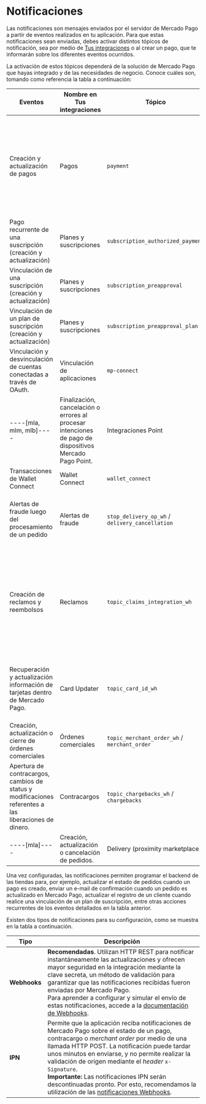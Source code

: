 # Notificaciones

Las notificaciones son mensajes enviados por el servidor de Mercado Pago a partir de eventos realizados en tu aplicación. Para que estas notificaciones sean enviadas, debes activar distintos tópicos de notificación, sea por medio de [Tus integraciones](/developers/panel/app) o al crear un pago, que te informarán sobre los diferentes eventos ocurridos.

La activación de estos tópicos dependerá de la solución de Mercado Pago que hayas integrado y de las necesidades de negocio. Conoce cuáles son, tomando como referencia la tabla a continuación:

| Eventos | Nombre en Tus integraciones | Tópico | Productos asociados |
|---|---|---|---|
| Creación y actualización de pagos | Pagos | `payment` | Checkout ----[mlb]----Transparente ----------------[mla, mlu, mlc, mlm, mco, mpe]----API------------<br>Checkout Pro<br>Checkout Bricks<br>Suscripciones<br>----[mla, mlm, mlb]----Mercado Pago Point------------<br>Wallet Connect |
| Pago recurrente de una suscripción (creación y actualización) | Planes y suscripciones | `subscription_authorized_payment` | Suscripciones |
| Vinculación de una suscripción (creación y actualización) | Planes y suscripciones | `subscription_preapproval` | Suscripciones |
| Vinculación de un plan de suscripción (creación y actualización) | Planes y suscripciones | `subscription_preapproval_plan` | Suscripciones |
| Vinculación y desvinculación de cuentas conectadas a través de OAuth. | Vinculación de aplicaciones | `mp-connect` | Todos los productos que hayan implementado OAuth |
----[mla, mlm, mlb]----| Finalización, cancelación o errores al procesar intenciones de pago de dispositivos Mercado Pago Point. | Integraciones Point | `point_integration_wh` / `point_integration_ipn` | Mercado Pago Point |------------
| Transacciones de Wallet Connect | Wallet Connect | `wallet_connect` | Wallet Connect |
| Alertas de fraude luego del procesamiento de un pedido | Alertas de fraude | `stop_delivery_op_wh` / `delivery_cancellation` | Checkout ----[mlb]----Transparente ----------------[mla, mlu, mlc, mlm, mco, mpe]----API------------<br>Checkout PRO |
| Creación de reclamos y reembolsos | Reclamos | `topic_claims_integration_wh` | Checkout ----[mlb]----Transparente ----------------[mla, mlu, mlc, mlm, mco, mpe]----API------------<br>Checkout Pro<br>Checkout Bricks<br>Suscripciones<br>----[mla, mlm, mlb]----Mercado Pago Point------------<br>Código QR<br>Wallet Connect |
| Recuperación y actualización información de tarjetas dentro de Mercado Pago. | Card Updater | `topic_card_id_wh` | Checkout Pro<br>Checkout ----[mlb]----Transparente ----------------[mla, mlu, mlc, mlm, mco, mpe]----API------------<br>Checkout Bricks |
| Creación, actualización o cierre de órdenes comerciales |  Órdenes comerciales | `topic_merchant_order_wh` / `merchant_order` | Checkout Pro<br>Código QR  |
| Apertura de contracargos, cambios de status y modificaciones referentes a las liberaciones de dinero.   |   Contracargos | `topic_chargebacks_wh` / `chargebacks`  | Checkout Pro<br>Checkout ----[mlb]----Transparente ----------------[mla, mlu, mlc, mlm, mco, mpe]----API------------ <br>Checkout Bricks |
----[mla]----| Creación, actualización o cancelación de pedidos. | Delivery (proximity marketplace) | `delivery` | MP Delivery |------------


Una vez configuradas, las notificaciones permiten programar el backend de las tiendas para, por ejemplo, actualizar el estado de pedidos cuando un pago es creado, enviar un e-mail de confirmación cuando un pedido es actualizado en Mercado Pago, actualizar el registro de un cliente cuando realice una vinculación de un plan de suscripción, entre otras acciones recurrentes de los eventos detallados en la tabla anterior.

Existen dos tipos de notificaciones para su configuración, como se muestra en la tabla a continuación.


| Tipo | Descripción |
| --- | --- |
| **Webhooks** | **Recomendadas**. Utilizan HTTP REST para notificar instantáneamente las actualizaciones y ofrecen mayor seguridad en la integración mediante la clave secreta, un método de validación para garantizar que las notificaciones recibidas fueron enviadas por Mercado Pago.<br> Para aprender a configurar y simular el envío de estas notificaciones, accede a la [documentación de Webhooks](/developers/es/guides/additional-content/your-integrations/webhooks). |
| **IPN** | Permite que la aplicación reciba notificaciones de Mercado Pago sobre el estado de un pago, contracargo o *merchant order* por medio de una llamada HTTP POST. La notificación puede tardar unos minutos en enviarse, y no permite realizar la validación de origen mediante el *header* `x-Signature`.<br> **Importante:** Las notificaciones IPN serán descontinuadas pronto. Por esto, recomendamos la utilización de las [notificaciones Webhooks](/developers/es/guides/additional-content/your-integrations/webhooks). |